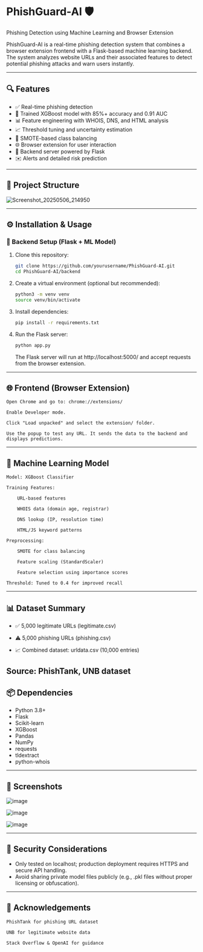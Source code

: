 # PhishGuard-AI 🛡️  
Phishing Detection using Machine Learning and Browser Extension

PhishGuard-AI is a real-time phishing detection system that combines a browser extension frontend with a Flask-based machine learning backend. The system analyzes website URLs and their associated features to detect potential phishing attacks and warn users instantly.

---

## 🔍 Features

- ✅ Real-time phishing detection
- 🧠 Trained XGBoost model with 85%+ accuracy and 0.91 AUC
- 📊 Feature engineering with WHOIS, DNS, and HTML analysis
- 📈 Threshold tuning and uncertainty estimation
- 🧪 SMOTE-based class balancing
- 🌐 Browser extension for user interaction
- 📡 Backend server powered by Flask
- ✉️ Alerts and detailed risk prediction

---

## 📁 Project Structure

![Screenshot_20250506_214950](https://github.com/user-attachments/assets/1ccb5fd6-55e4-4232-9aed-ae62991b4688)

---

## ⚙️ Installation & Usage

### 🔧 Backend Setup (Flask + ML Model)

1. Clone this repository:
   ```bash
   git clone https://github.com/yourusername/PhishGuard-AI.git
   cd PhishGuard-AI/backend
   ```
2. Create a virtual environment (optional but recommended):
   ```bash
   python3 -m venv venv
   source venv/bin/activate
   ```
3. Install dependencies:
   ```bash
   pip install -r requirements.txt
   ```
4. Run the Flask server:
   ```bash
   python app.py
   ```
   The Flask server will run at http://localhost:5000/ and accept requests from the browser extension.
---
## 🌐 Frontend (Browser Extension)
    Open Chrome and go to: chrome://extensions/

    Enable Developer mode.

    Click "Load unpacked" and select the extension/ folder.

    Use the popup to test any URL. It sends the data to the backend and displays predictions.
---
## 🤖 Machine Learning Model

    Model: XGBoost Classifier

    Training Features:

        URL-based features

        WHOIS data (domain age, registrar)

        DNS lookup (IP, resolution time)

        HTML/JS keyword patterns

    Preprocessing:

        SMOTE for class balancing

        Feature scaling (StandardScaler)

        Feature selection using importance scores

    Threshold: Tuned to 0.4 for improved recall
---
## 📊 Dataset Summary
* ✅ 5,000 legitimate URLs (legitimate.csv)

* ⚠️ 5,000 phishing URLs (phishing.csv)
* 📈 Combined dataset: urldata.csv (10,000 entries)

Source: PhishTank, UNB dataset
---
## 📦 Dependencies

* Python 3.8+
* Flask
* Scikit-learn
* XGBoost
* Pandas
* NumPy
* requests
* tldextract
* python-whois
---
## 📸 Screenshots
![image](https://github.com/user-attachments/assets/aee28b1b-d892-45de-94bd-88d812a6d69c)

![image](https://github.com/user-attachments/assets/79992d6f-28f1-44f8-948f-a04036196ceb)

![image](https://github.com/user-attachments/assets/41ae8c25-c01e-4590-b030-32a63833e4dc)

---
## 🔐 Security Considerations

* Only tested on localhost; production deployment requires HTTPS and secure API handling.
* Avoid sharing private model files publicly (e.g., .pkl files without proper licensing or obfuscation).
---
## 🙌 Acknowledgements

    PhishTank for phishing URL dataset

    UNB for legitimate website data

    Stack Overflow & OpenAI for guidance



